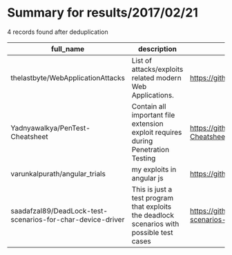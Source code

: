 
# Summary for results/2017/02/21
    
4 records found after deduplication

| full_name | description | html_url | matched_list | matched_count | pushed_at | size | stargazers_count | language | forks_count |
|------------------------------------------------------------|-------------------------------------------------------------------------------------------|-------------------------------------------------------------------------------|----------------|-----------------|---------------------------|--------|--------------------|------------|---------------|
| thelastbyte/WebApplicationAttacks | List of attacks/exploits related modern Web Applications. | https://github.com/thelastbyte/WebApplicationAttacks | ['exploit'] | 1 | 2017-02-21 07:38:47+00:00 | 4 | 0 | | 0 |
| Yadnyawalkya/PenTest-Cheatsheet | Contain all important file extension exploit requires during Penetration Testing | https://github.com/Yadnyawalkya/PenTest-Cheatsheet | ['exploit'] | 1 | 2017-02-21 07:11:30+00:00 | 5549 | 1 | HTML | 0 |
| varunkalpurath/angular_trials | my exploits in angular js | https://github.com/varunkalpurath/angular_trials | ['exploit'] | 1 | 2017-02-21 17:23:01+00:00 | 0 | 0 | | 0 |
| saadafzal89/DeadLock-test-scenarios-for-char-device-driver | This is just a test program that exploits the deadlock scenarios with possible test cases | https://github.com/saadafzal89/DeadLock-test-scenarios-for-char-device-driver | ['exploit'] | 1 | 2017-02-21 21:37:10+00:00 | 90 | 0 | C | 0 |

